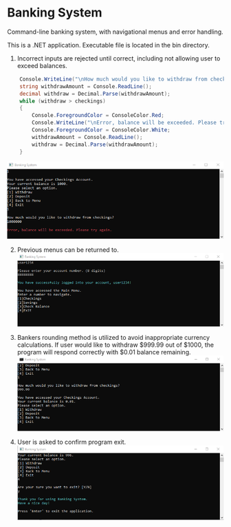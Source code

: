 # Banking System
Command-line banking system, with navigational menus and error handling.

This is a .NET application. Executable file is located in the bin directory.

1. Incorrect inputs are rejected until correct, including not allowing user to exceed balances.
```csharp
    Console.WriteLine("\nHow much would you like to withdraw from checkings?");
    string withdrawAmount = Console.ReadLine();
    decimal withdraw = Decimal.Parse(withdrawAmount);
    while (withdraw > checkings)
    {
        Console.ForegroundColor = ConsoleColor.Red;
        Console.WriteLine("\nError, balance will be exceeded. Please try again.");
        Console.ForegroundColor = ConsoleColor.White;
        withdrawAmount = Console.ReadLine();
        withdraw = Decimal.Parse(withdrawAmount);
    }
```
![Error Message](error-message.png)

2. Previous menus can be returned to.
![Command-Line Menu](main-menu.png)

3. Bankers rounding method is utilized to avoid inappropriate currency calculations.
If user would like to withdraw $999.99 out of $1000, the program will respond correctly with $0.01 balance remaining.
![Bankers Rounding Method](bankers-rounding.png)

4. User is asked to confirm program exit.
![Exiting Program](exit-program.png)
